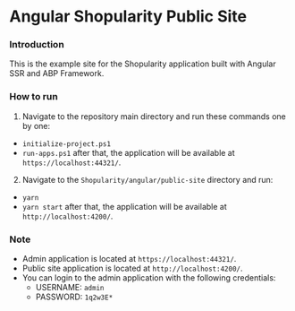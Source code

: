 # Angular Shopularity Public Site

### Introduction

This is the example site for the Shopularity application built with Angular SSR and ABP Framework.

### How to run

1. Navigate to the repository main directory and run these commands one by one:
  - `initialize-project.ps1`
  - `run-apps.ps1`
  after that, the application will be available at `https://localhost:44321/`.
2. Navigate to the `Shopularity/angular/public-site` directory and run:
  - `yarn`
  - `yarn start`
  after that, the application will be available at `http://localhost:4200/`.

### Note

- Admin application is located at `https://localhost:44321/`.
- Public site application is located at `http://localhost:4200/`.
- You can login to the admin application with the following credentials:
  - USERNAME: `admin`
  - PASSWORD: `1q2w3E*`
